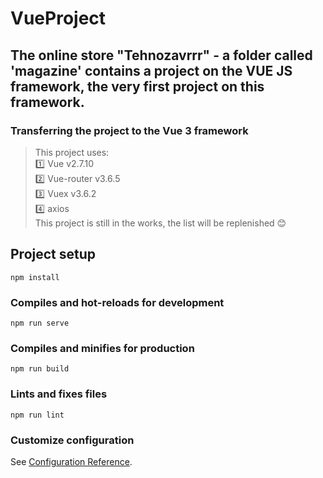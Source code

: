 # VueProject

## The online store "Tehnozavrrr" - a folder called 'magazine' contains a project on the VUE JS framework, the very first project on this framework.
### Transferring the project to the Vue 3 framework
>  This project uses:  
>  :one: Vue v2.7.10  
>  :two: Vue-router v3.6.5  
>  :three: Vuex v3.6.2  
>  :four: axios  
>  This project is still in the works, the list will be replenished :blush:

## Project setup
```
npm install
```

### Compiles and hot-reloads for development
```
npm run serve
```

### Compiles and minifies for production
```
npm run build
```

### Lints and fixes files
```
npm run lint
```

### Customize configuration
See [Configuration Reference](https://cli.vuejs.org/config/).

